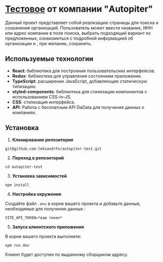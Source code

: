 # [Тестовое](autopiter-test.vercel.app) от компании "Autopiter"

Данный проект представляет собой реализацию страницы для поиска и сохранения организаций. Пользователь может ввести название, ИНН или адрес компании в поле поиска, выбрать подходящий вариант из предложенных, ознакомиться с подробной информацией об организации и , при желании, сохранить.

## Используемые технологии

- **React**: библиотека для построения пользовательских интерфейсов.
- **Redux**: библиотека для управления состоянием приложения.
- **TypeScript**: расширение JavaScript, добавляющее статическую типизацию.
- **styled-components**: библиотека для стилизации компонентов с использованием CSS-in-JS.
- **CSS**: стилизация интерфейса.
- **API**: Работа с бесплатным API DaData для получения данных о компаниях.

## Установка

1. **Клонирование репозитория**
```
git@github.com:leksandrFo/autopiter-test.git
```
2. **Переход в репозиторий**
```
cd autopiter-test
 ```  
3. **Установка зависимостей**
```
npm install
 ```  
4. **Настройка окружения**
   
Создайте файл `.env` в корне вашего проекта и добавьте данные, необходимые для получения данных :
```
VITE_API_TOKEN=*ваш токен*
```
5. **Запуск клиентского приложения**
   
В корне вашего проекта выполните:
```
npm run dev
```
Клиент будет доступен по выданному сборщиком адресу.
